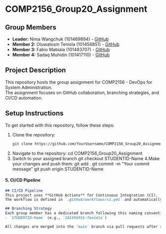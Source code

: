 # COMP2156_Group20_Assignment

## Group Members
- **Leader:** Nima Wangchuk (101469894) - [GitHub](https://github.com/Icy_Kellz)
- **Member 2:** Oluwatosin Teniola (101456851) - [GitHub](https://github.com/Teniola-dan)
- **Member 3:** Fabio Mabiala (101483707) - [GitHub](https://github.com/Fabio101483707)
- **Member 4:** Sadaq Muhidin (101417110) - [GitHub](https://github.com/101417110)

## Project Description
This repository hosts the group assignment for COMP2156 - DevOps for System Administration.  
The assignment focuses on GitHub collaboration, branching strategies, and CI/CD automation.

## Setup Instructions
To get started with this repository, follow these steps:
1. Clone the repository:
   ```sh
   git clone https://github.com/YourUsername/COMP2156_Group20_Assignment.git
2. Navigate to the repository: 
cd COMP2156_Group20_Assignment
3. Switch to your assigned branch
git checkout STUDENTID-Name
4.Make your changes and push them:
git add .
git commit -m "Your commit message"
git push origin STUDENTID-Name


#### **5. CI/CD Pipeline**
```md
## CI/CD Pipeline
This project uses **GitHub Actions** for Continuous Integration (CI).  
The workflow is defined in `.github/workflows/ci.yml` and automatically runs tests upon a push or pull request.

## Branching Strategy
Each group member has a dedicated branch following this naming convention:
- `STUDENTID-Name` (e.g., `101456851-Teniola`)

All changes are merged into the `main` branch via pull requests after review.

